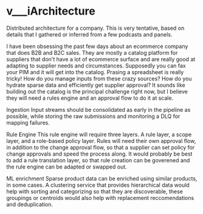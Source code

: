 # v___iArchitecture
Distributed architecture for a company. This is very tentative, based on details that I gathered or inferred from a few podcasts and panels. 

I have been obsessing the past few days about an ecommerce company that does B2B and B2C sales. They are mostly a catalog platform for suppliers that don't have a lot of ecommerce surface and are really good at adapting to supplier needs and circumstances. Supposedly you can fax your PIM and it will get into the catalog. Prasing a spreadsheet is really tricky! How do you manage inputs from these crazy sources? How do you hydrate sparse data and efficiently get supplier approval? It sounds like building out the catalog is the principal challenge right now, but I believe they will need a rules engine and an approval flow to do it at scale. 

Ingestion
Input streams should be consolidated as early in the pipeline as possible, while storing the raw submissions and monitoring a DLQ for mapping failures. 

Rule Engine
This rule engine will require three layers. A rule layer, a scope layer, and a role-based policy layer. Rules will need their own approval flow, in addition to the change approval flow, so that a supplier can set policy for change approvals and speed the process along. It would probably be best to add a rule translation layer, so that rule creation can be goverened and the rule engine can be adapted or swapped out. 

ML enrichment
Sparse product data can be enriched using similar products, in some cases. A clustering service that provides hierarchical data would help with sorting and categorizing so that they are discoverable, these groupings or centroids would also help with replacement reccomendations and deduplication. 



